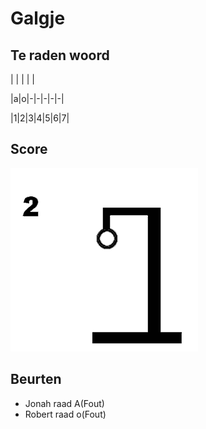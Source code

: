 # Galgje

## Te raden woord

| | | | |

|a|o|-|-|-|-|-|

|1|2|3|4|5|6|7|

## Score
![gallow](./images/2.png)

## Beurten
* Jonah raad A(Fout)
* Robert raad o(Fout)